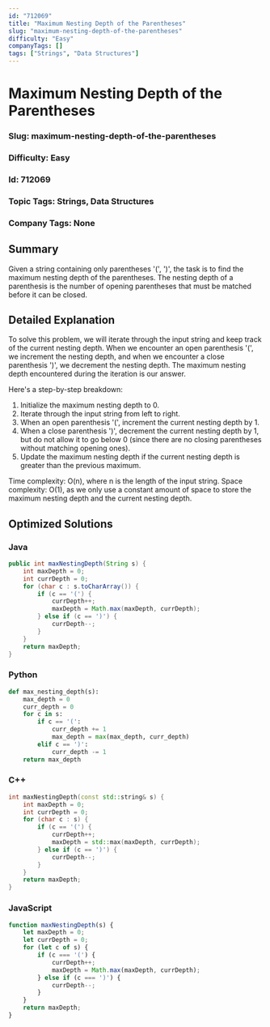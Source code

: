 ```yaml
---
id: "712069"
title: "Maximum Nesting Depth of the Parentheses"
slug: "maximum-nesting-depth-of-the-parentheses"
difficulty: "Easy"
companyTags: []
tags: ["Strings", "Data Structures"]
---
```


**Maximum Nesting Depth of the Parentheses**
==================================================

### Slug: maximum-nesting-depth-of-the-parentheses
### Difficulty: Easy
### Id: 712069
### Topic Tags: Strings, Data Structures
### Company Tags: None

## Summary
Given a string containing only parentheses '(', ')', the task is to find the maximum nesting depth of the parentheses. The nesting depth of a parenthesis is the number of opening parentheses that must be matched before it can be closed.

## Detailed Explanation

To solve this problem, we will iterate through the input string and keep track of the current nesting depth. When we encounter an open parenthesis '(', we increment the nesting depth, and when we encounter a close parenthesis ')', we decrement the nesting depth. The maximum nesting depth encountered during the iteration is our answer.

Here's a step-by-step breakdown:

1. Initialize the maximum nesting depth to 0.
2. Iterate through the input string from left to right.
3. When an open parenthesis '(', increment the current nesting depth by 1.
4. When a close parenthesis ')', decrement the current nesting depth by 1, but do not allow it to go below 0 (since there are no closing parentheses without matching opening ones).
5. Update the maximum nesting depth if the current nesting depth is greater than the previous maximum.

Time complexity: O(n), where n is the length of the input string.
Space complexity: O(1), as we only use a constant amount of space to store the maximum nesting depth and the current nesting depth.

## Optimized Solutions

### Java
```java
public int maxNestingDepth(String s) {
    int maxDepth = 0;
    int currDepth = 0;
    for (char c : s.toCharArray()) {
        if (c == '(') {
            currDepth++;
            maxDepth = Math.max(maxDepth, currDepth);
        } else if (c == ')') {
            currDepth--;
        }
    }
    return maxDepth;
}
```

### Python
```python
def max_nesting_depth(s):
    max_depth = 0
    curr_depth = 0
    for c in s:
        if c == '(':
            curr_depth += 1
            max_depth = max(max_depth, curr_depth)
        elif c == ')':
            curr_depth -= 1
    return max_depth
```

### C++
```cpp
int maxNestingDepth(const std::string& s) {
    int maxDepth = 0;
    int currDepth = 0;
    for (char c : s) {
        if (c == '(') {
            currDepth++;
            maxDepth = std::max(maxDepth, currDepth);
        } else if (c == ')') {
            currDepth--;
        }
    }
    return maxDepth;
}
```

### JavaScript
```javascript
function maxNestingDepth(s) {
    let maxDepth = 0;
    let currDepth = 0;
    for (let c of s) {
        if (c === '(') {
            currDepth++;
            maxDepth = Math.max(maxDepth, currDepth);
        } else if (c === ')') {
            currDepth--;
        }
    }
    return maxDepth;
}
```